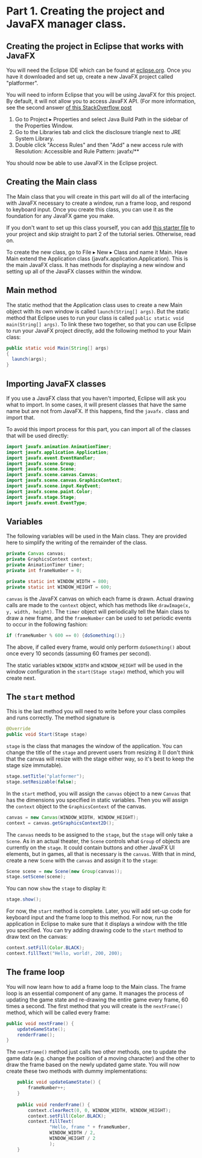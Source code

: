 # Part 1. Creating the project and JavaFX manager class.

## Creating the project in Eclipse that works with JavaFX
You will need the Eclipse IDE which can be found at [eclipse.org](http://eclipse.org).
Once you have it downloaded and set up, create a new JavaFX project called "platformer".

You will need to inform Eclipse that you will be using JavaFX for this project.
By default, it will not allow you to access JavaFX API. (For more information, see the second answer [of this StackOverflow post](http://stackoverflow.com/questions/33383248/eclipse-mars-wont-auto-import-javafx)

1. Go to Project ▸ Properties and select Java Build Path in the sidebar of the Properties Window.
2. Go to the Libraries tab and click the disclosure triangle next to JRE System Library.
3. Double click "Access Rules" and then "Add" a new access rule with Resolution: Accessible and Rule Pattern: javafx/**

You should now be able to use JavaFX in the Eclipse project.

## Creating the Main class
The Main class that you will create in this part will do all of the interfacing with JavaFX necessary to create a window, run a frame loop, and respond to keyboard input. Once you create this class, you can use it as the foundation for any JavaFX game you make.

If you don't want to set up this class yourself, you can add [this starter file](Main.java) to your project and skip straight to part 2 of the tutorial series. Otherwise, read on.

To create the new class, go to File ▸ New ▸ Class and name it Main. Have Main extend the Application class (javafx.application.Application). This is the main JavaFX class. It has methods for displaying a new window and setting up all of the JavaFX classes within the window.

## Main method
The static method that the Application class uses to create a new Main object with its own window is called `launch(String[] args)`. But the static method that Eclipse uses to run your class is called `public static void main(String[] args)`. To link these two together, so that you can use Eclipse to run your JavaFX project directly, add the following method to your Main class:

```java
public static void Main(String[] args)
{
  launch(args);
}
```

## Importing JavaFX classes
If you use a JavaFX class that you haven't imported, Eclipse will ask you what to import. In some cases, it will present classes that have the same name but are not from JavaFX. If this happens, find the `javafx.` class and import that.

To avoid this import process for this part, you can import all of the classes that will be used directly:
```java
import javafx.animation.AnimationTimer;
import javafx.application.Application;
import javafx.event.EventHandler;
import javafx.scene.Group;
import javafx.scene.Scene;
import javafx.scene.canvas.Canvas;
import javafx.scene.canvas.GraphicsContext;
import javafx.scene.input.KeyEvent;
import javafx.scene.paint.Color;
import javafx.stage.Stage;
import javafx.event.EventType;
```

## Variables
The following variables will be used in the Main class. They are provided here to simplify the writing of the remainder of the class.
```java
private Canvas canvas;
private GraphicsContext context;
private AnimationTimer timer;
private int frameNumber = 0;

private static int WINDOW_WIDTH = 800;
private static int WINDOW_HEIGHT = 600;
```
`canvas` is the JavaFX canvas on which each frame is drawn. Actual drawing calls are made to the `context` object, which has methods like `drawImage(x, y, width, height)`. The `timer` object will periodically tell the Main class to draw a new frame, and the `frameNumber` can be used to set periodic events to occur in the following fashion:
```java
if (frameNumber % 600 == 0) {doSomething();}
```
The above, if called every frame, would only perform `doSomething()` about once every 10 seconds (assuming 60 frames per second).

The static variables `WINDOW_WIDTH` and `WINDOW_HEIGHT` will be used in the window configuration in the `start(Stage stage)` method, which you will create next.

## The `start` method
This is the last method you will need to write before your class compiles and runs correctly. The method signature is
```java
@Override
public void Start(Stage stage)
```
`stage` is the class that manages the window of the application. You can change the title of the `stage` and prevent users from resizing it (I don't think that the canvas will resize with the stage either way, so it's best to keep the stage size immutable).
```java
stage.setTitle("platformer");
stage.setResizable(false);
```
In the `start` method, you will assign the `canvas` object to a new `Canvas` that has the dimensions you specified in static variables. Then you will assign the `context` object to the `GraphicsContext` of the canvas.
```java
canvas = new Canvas(WINDOW_WIDTH, WINDOW_HEIGHT);
context = canvas.getGraphicsContext2D();
```
The `canvas` needs to be assigned to the `stage`, but the `stage` will only take a `Scene`.
As in an actual theater, the `Scene` controls what `Group` of objects are currently on the `stage`. It could contain buttons and other JavaFX UI elements, but in games, all that is necessary is the `canvas`.
With that in mind, create a new `Scene` with the `canvas` and assign it to the `stage`:
```java
Scene scene = new Scene(new Group(canvas));
stage.setScene(scene);
```
You can now `show` the `stage` to display it:
```java
stage.show();
```
For now, the `start` method is complete. Later, you will add set-up code for keyboard input and the frame loop to this method. For now, run the application in Eclipse to make sure that it displays a window with the title you specified. You can try adding drawing code to the `start` method to draw text on the canvas:
```java
context.setFill(Color.BLACK);
context.fillText("Hello, world!, 200, 200);
```

## The frame loop
You will now learn how to add a frame loop to the Main class. The frame loop is an essential component of any game. It manages the process of updating the game state and re-drawing the entire game every frame, 60 times a second.
The first method that you will create is the `nextFrame()` method, which will be called every frame:
```java
public void nextFrame() {
	updateGameState();
	renderFrame();
}
```
The `nextFrame()` method just calls two other methods, one to update the game data (e.g. change the position of a moving character) and the other to draw the frame based on the newly updated game state.
You will now create these two methods with dummy implementations:
```java
	public void updateGameState() {
		frameNumber++;
	}
	
	public void renderFrame() {
		context.clearRect(0, 0, WINDOW_WIDTH, WINDOW_HEIGHT);
		context.setFill(Color.BLACK);
		context.fillText(
				"Hello, frame " + frameNumber,
				WINDOW_WIDTH / 2,
				WINDOW_HEIGHT / 2
				);
	}
```
